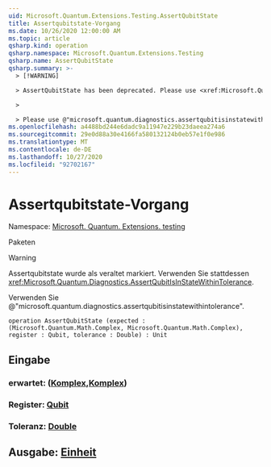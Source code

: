 ```yaml
---
uid: Microsoft.Quantum.Extensions.Testing.AssertQubitState
title: Assertqubitstate-Vorgang
ms.date: 10/26/2020 12:00:00 AM
ms.topic: article
qsharp.kind: operation
qsharp.namespace: Microsoft.Quantum.Extensions.Testing
qsharp.name: AssertQubitState
qsharp.summary: >-
  > [!WARNING]

  > AssertQubitState has been deprecated. Please use <xref:Microsoft.Quantum.Diagnostics.AssertQubitIsInStateWithinTolerance> instead.

  >

  > Please use @"microsoft.quantum.diagnostics.assertqubitisinstatewithintolerance".
ms.openlocfilehash: a4488bd244e6dadc9a11947e229b23daeea274a6
ms.sourcegitcommit: 29e0d88a30e4166fa580132124b0eb57e1f0e986
ms.translationtype: MT
ms.contentlocale: de-DE
ms.lasthandoff: 10/27/2020
ms.locfileid: "92702167"
---
```

# <a name="assertqubitstate-operation"></a>Assertqubitstate-Vorgang

Namespace: [Microsoft. Quantum. Extensions. testing](xref:Microsoft.Quantum.Extensions.Testing)

Paketen [](https://nuget.org/packages/)


> [!WARNING]
> Assertqubitstate wurde als veraltet markiert. Verwenden Sie stattdessen <xref:Microsoft.Quantum.Diagnostics.AssertQubitIsInStateWithinTolerance>.
>
> Verwenden Sie @"microsoft.quantum.diagnostics.assertqubitisinstatewithintolerance".



```qsharp
operation AssertQubitState (expected : (Microsoft.Quantum.Math.Complex, Microsoft.Quantum.Math.Complex), register : Qubit, tolerance : Double) : Unit
```


## <a name="input"></a>Eingabe

### <a name="expected--complexcomplex"></a>erwartet: ([Komplex](xref:Microsoft.Quantum.Math.Complex),[Komplex](xref:Microsoft.Quantum.Math.Complex))




### <a name="register--qubit"></a>Register: [Qubit](xref:microsoft.quantum.lang-ref.qubit)




### <a name="tolerance--double"></a>Toleranz: [Double](xref:microsoft.quantum.lang-ref.double)





## <a name="output--unit"></a>Ausgabe: [Einheit](xref:microsoft.quantum.lang-ref.unit)

